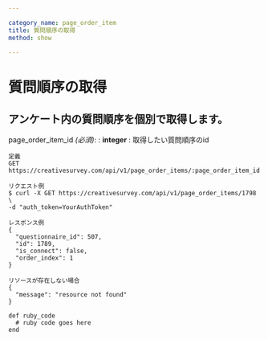 ```yaml
---

category_name: page_order_item
title: 質問順序の取得
method: show

---
```


# 質問順序の取得

## アンケート内の質問順序を個別で取得します。

page_order_item_id _(必須)_:
: __integer__
: 取得したい質問順序のid

~~~
定義
GET https://creativesurvey.com/api/v1/page_order_items/:page_order_item_id

リクエスト例
$ curl -X GET https://creativesurvey.com/api/v1/page_order_items/1798 \
-d "auth_token=YourAuthToken"

レスポンス例
{
  "questionnaire_id": 507,
  "id": 1789,
  "is_connect": false,
  "order_index": 1
}

リソースが存在しない場合
{
  "message": "resource not found"
}
~~~

~~~
def ruby_code
  # ruby code goes here
end
~~~

